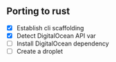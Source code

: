 ## Porting to rust

* [x] Establish cli scaffolding
* [x] Detect DigitalOcean API var
* [ ] Install DigitalOcean dependency
* [ ] Create a droplet
